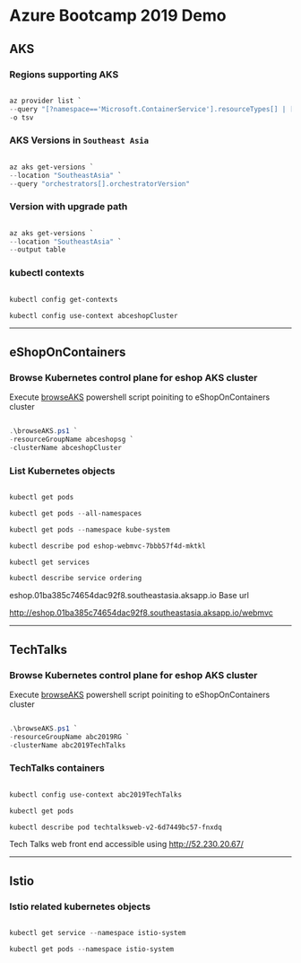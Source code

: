 # Azure Bootcamp 2019 Demo

## AKS

### Regions supporting AKS

```Powershell

az provider list `
--query "[?namespace=='Microsoft.ContainerService'].resourceTypes[] | [?resourceType=='managedClusters'].locations[]" `
-o tsv

```

### AKS Versions in `Southeast Asia`

```Powershell

az aks get-versions `
--location "SoutheastAsia" `
--query "orchestrators[].orchestratorVersion" 

```

### Version with upgrade path

```Powershell

az aks get-versions `
--location "SoutheastAsia" `
--output table

```

### kubectl contexts

```Powershell

kubectl config get-contexts

kubectl config use-context abceshopCluster

```

---

## eShopOnContainers

### Browse Kubernetes control plane for eshop AKS cluster

Execute [browseAKS](Powershell/browseAKS.ps1) powershell script poiniting to eShopOnContainers cluster

```Powershell

.\browseAKS.ps1 `
-resourceGroupName abceshopsg `
-clusterName abceshopCluster

```

### List Kubernetes objects

```Powershell

kubectl get pods

kubectl get pods --all-namespaces

kubectl get pods --namespace kube-system

kubectl describe pod eshop-webmvc-7bbb57f4d-mktkl

kubectl get services

kubectl describe service ordering

```

eshop.01ba385c74654dac92f8.southeastasia.aksapp.io Base url

http://eshop.01ba385c74654dac92f8.southeastasia.aksapp.io/webmvc

---

## TechTalks

### Browse Kubernetes control plane for eshop AKS cluster

Execute [browseAKS](Powershell/browseAKS.ps1) powershell script poiniting to eShopOnContainers cluster

```Powershell

.\browseAKS.ps1 `
-resourceGroupName abc2019RG `
-clusterName abc2019TechTalks

```

### TechTalks containers

```Powershell

kubectl config use-context abc2019TechTalks

kubectl get pods

kubectl describe pod techtalksweb-v2-6d7449bc57-fnxdq

```

Tech Talks web front end accessible using http://52.230.20.67/

---

## Istio

### Istio related kubernetes objects

```Powershell

kubectl get service --namespace istio-system

kubectl get pods --namespace istio-system

```